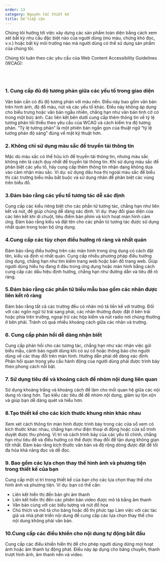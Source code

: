 ```yaml
---
order: 13
category: Nguyên tắc thiết kế
title: Dễ tiếp cận
---
```


Chúng tôi hướng tới việc xây dựng các sản phẩm toàn diện bằng cách xem xét bất kỳ nhu cầu đặc biệt nào của người dùng (mù màu, chứng khó đọc, v.v.) hoặc bất kỳ môi trường nào mà người dùng có thể sử dụng sản phẩm của chúng tôi.

Chúng tôi tuân theo các yêu cầu của Web Content Accessibility Guidelines (WCAG):

</br>
</br>

### 1. Cung cấp đủ độ tương phản giữa các yếu tố trong giao diện
Văn bản cần có đủ độ tương phản với màu nền. Điều này bao gồm văn bản trên hình ảnh, độ đổ màu, nút và các yếu tố khác. Điều này không áp dụng cho biểu trưng hoặc văn bản ngẫu nhiên, chẳng hạn như văn bản tình cờ có trong một bức ảnh. Các liên kết bên dưới cung cấp thêm thông tin về tỷ lệ tương phản tối thiểu theo yêu cầu của WCAG và cách kiểm tra độ tương phản. “Tỷ lệ tương phản” là một phiên bản ngắn gọn của thuật ngữ “tỷ lệ tương phản độ sáng” đúng về mặt kỹ thuật hơn.

### 2. Không chỉ sử dụng màu sắc để truyền tải thông tin
Mặc dù màu sắc có thể hữu ích để truyền tải thông tin, nhưng màu sắc không nên là cách duy nhất để truyền tải thông tin. Khi sử dụng màu sắc để phân biệt các yếu tố, hãy cung cấp thêm thông tin nhận dạng không dựa vào cảm nhận màu sắc. Ví dụ: sử dụng dấu hoa thị ngoài màu sắc để biểu thị các trường biểu mẫu bắt buộc và sử dụng nhãn để phân biệt các vùng trên biểu đồ.

### 3.Đảm bảo rằng các yếu tố tương tác dễ xác định
Cung cấp các kiểu riêng biệt cho các phần tử tương tác, chẳng hạn như liên kết và nút, để giúp chúng dễ dàng xác định. Ví dụ: thay đổi giao diện của các liên kết khi di chuột, tiêu điểm bàn phím và kích hoạt màn hình cảm ứng. Đảm bảo rằng kiểu và đặt tên cho các phần tử tương tác được sử dụng nhất quán trong toàn bộ ứng dụng.

### 4.Cung cấp các tùy chọn điều hướng rõ ràng và nhất quán
Đảm bảo rằng điều hướng trên các màn hình trong ứng dụng có cách đặt tên, kiểu và định vị nhất quán. Cung cấp nhiều phương pháp điều hướng ứng dụng, chẳng hạn như tìm kiếm trang web hoặc bản đồ trang web. Giúp người dùng hiểu họ đang ở đâu trong ứng dụng hoặc màn hình bằng cách cung cấp các dấu hiệu định hướng, chẳng hạn như đường dẫn và tiêu đề rõ ràng.

### 5.Đảm bảo rằng các phần tử biểu mẫu bao gồm các nhãn được liên kết rõ ràng
Đảm bảo rằng tất cả các trường đều có nhãn mô tả liền kề với trường. Đối với các ngôn ngữ từ trái sang phải, các nhãn thường được đặt ở bên trái hoặc phía trên trường, ngoại trừ các hộp kiểm và nút radio nơi chúng thường ở bên phải. Tránh có quá nhiều khoảng cách giữa các nhãn và trường.

### 6. Cung cấp phản hồi dễ dàng nhận biết
Cung cấp phản hồi cho các tương tác, chẳng hạn như xác nhận việc gửi biểu mẫu, cảnh báo người dùng khi có sự cố hoặc thông báo cho người dùng về các thay đổi trên màn hình. Hướng dẫn phải dễ dàng xác định. Phản hồi quan trọng yêu cầu hành động của người dùng phải được trình bày theo phong cách nổi bật.

### 7. Sử dụng tiêu đề và khoảng cách để nhóm nội dung liên quan
Sử dụng khoảng trắng và khoảng cách để làm cho mối quan hệ giữa các nội dung rõ ràng hơn. Tạo kiểu các tiêu đề để nhóm nội dung, giảm sự lộn xộn và giúp bạn dễ dàng quét và hiểu hơn.

### 8.Tạo thiết kế cho các kích thước khung nhìn khác nhau
Xem xét cách thông tin màn hình được trình bày trong các cửa sổ xem có kích thước khác nhau, chẳng hạn như điện thoại di động hoặc cửa sổ trình duyệt được thu phóng. Vị trí và cách trình bày của các yếu tố chính, chẳng hạn như tiêu đề và điều hướng có thể được thay đổi để tận dụng không gian tốt nhất. Đảm bảo rằng kích thước văn bản và độ rộng dòng được đặt để tối đa hóa khả năng đọc và dễ đọc.

### 9. Bao gồm các lựa chọn thay thế hình ảnh và phương tiện trong thiết kế của bạn
Cung cấp một vị trí trong thiết kế của bạn cho các lựa chọn thay thế cho hình ảnh và phương tiện. Ví dụ: bạn có thể cần:
- Liên kết hiển thị đến bản ghi âm thanh
- Liên kết hiển thị đến các phiên bản video được mô tả bằng âm thanh
- Văn bản cùng với các biểu tượng và nút đồ họa
- Chú thích và mô tả cho bảng hoặc đồ thị phức tạp
Làm việc với các tác giả và nhà phát triển nội dung để cung cấp các lựa chọn thay thế cho nội dung không phải văn bản.

### 10.Cung cấp các điều khiển cho nội dung tự động bắt đầu
Cung cấp các điều khiển hiển thị để cho phép người dùng dừng mọi hoạt ảnh hoặc âm thanh tự động phát. Điều này áp dụng cho băng chuyền, thanh trượt hình ảnh, âm thanh nền và video.
